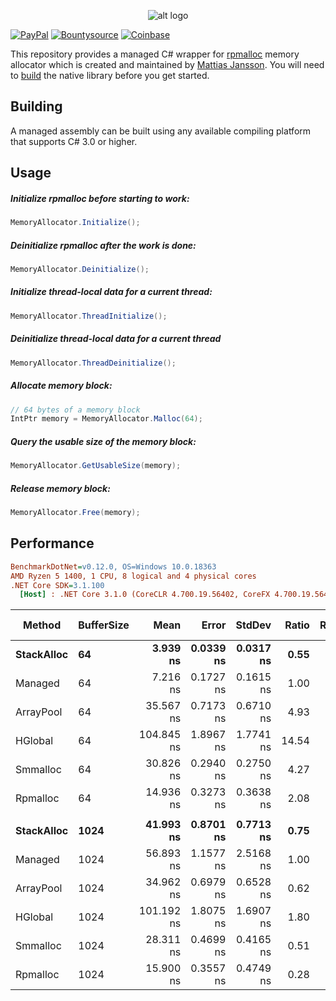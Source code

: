 <p align="center"> 
  <img src="https://i.imgur.com/8RGn2Xt.png" alt="alt logo">
</p>

[![PayPal](https://drive.google.com/uc?id=1OQrtNBVJehNVxgPf6T6yX1wIysz1ElLR)](https://www.paypal.me/nxrighthere) [![Bountysource](https://drive.google.com/uc?id=19QRobscL8Ir2RL489IbVjcw3fULfWS_Q)](https://salt.bountysource.com/checkout/amount?team=nxrighthere) [![Coinbase](https://drive.google.com/uc?id=1LckuF-IAod6xmO9yF-jhTjq1m-4f7cgF)](https://commerce.coinbase.com/checkout/03e11816-b6fc-4e14-b974-29a1d0886697)

This repository provides a managed C# wrapper for [rpmalloc](https://github.com/mjansson/rpmalloc) memory allocator which is created and maintained by [Mattias Jansson](https://github.com/mjansson). You will need to [build](https://github.com/mjansson/rpmalloc#building) the native library before you get started.

Building
--------
A managed assembly can be built using any available compiling platform that supports C# 3.0 or higher.

Usage
--------
##### Initialize rpmalloc before starting to work:
```c#
MemoryAllocator.Initialize();
```

##### Deinitialize rpmalloc after the work is done:
```c#
MemoryAllocator.Deinitialize();
```

##### Initialize thread-local data for a current thread:
```c#
MemoryAllocator.ThreadInitialize();
```

##### Deinitialize thread-local data for a current thread
```c#
MemoryAllocator.ThreadDeinitialize();
```

##### Allocate memory block:
```c#
// 64 bytes of a memory block
IntPtr memory = MemoryAllocator.Malloc(64);
```

##### Query the usable size of the memory block:
```c#
MemoryAllocator.GetUsableSize(memory);
```

##### Release memory block:
```c#
MemoryAllocator.Free(memory);
```

Performance
--------
``` ini
BenchmarkDotNet=v0.12.0, OS=Windows 10.0.18363
AMD Ryzen 5 1400, 1 CPU, 8 logical and 4 physical cores
.NET Core SDK=3.1.100
  [Host] : .NET Core 3.1.0 (CoreCLR 4.700.19.56402, CoreFX 4.700.19.56404), X64 RyuJIT
```
|     Method | BufferSize |       Mean |     Error |    StdDev | Ratio | RatioSD |  Gen 0 | Gen 1 | Gen 2 | Allocated |
|----------- |----------- |-----------:|----------:|----------:|------:|--------:|-------:|------:|------:|----------:|
| **StackAlloc** |         **64** |   **3.939 ns** | **0.0339 ns** | **0.0317 ns** |  **0.55** |    **0.01** |      **-** |     **-** |     **-** |         **-** |
|    Managed |         64 |   7.216 ns | 0.1727 ns | 0.1615 ns |  1.00 |    0.00 | 0.0421 |     - |     - |      88 B |
|  ArrayPool |         64 |  35.567 ns | 0.7173 ns | 0.6710 ns |  4.93 |    0.14 |      - |     - |     - |         - |
|    HGlobal |         64 | 104.845 ns | 1.8967 ns | 1.7741 ns | 14.54 |    0.47 |      - |     - |     - |         - |
|   Smmalloc |         64 |  30.826 ns | 0.2940 ns | 0.2750 ns |  4.27 |    0.10 |      - |     - |     - |         - |
|   Rpmalloc |         64 |  14.936 ns | 0.3273 ns | 0.3638 ns |  2.08 |    0.08 |      - |     - |     - |         - |
|            |            |            |           |           |       |         |        |       |       |           |
| **StackAlloc** |       **1024** |  **41.993 ns** | **0.8701 ns** | **0.7713 ns** |  **0.75** |    **0.05** |      **-** |     **-** |     **-** |         **-** |
|    Managed |       1024 |  56.893 ns | 1.1577 ns | 2.5168 ns |  1.00 |    0.00 | 0.5010 |     - |     - |    1048 B |
|  ArrayPool |       1024 |  34.962 ns | 0.6979 ns | 0.6528 ns |  0.62 |    0.04 |      - |     - |     - |         - |
|    HGlobal |       1024 | 101.192 ns | 1.8075 ns | 1.6907 ns |  1.80 |    0.12 |      - |     - |     - |         - |
|   Smmalloc |       1024 |  28.311 ns | 0.4699 ns | 0.4165 ns |  0.51 |    0.03 |      - |     - |     - |         - |
|   Rpmalloc |       1024 |  15.900 ns | 0.3557 ns | 0.4749 ns |  0.28 |    0.02 |      - |     - |     - |         - |

